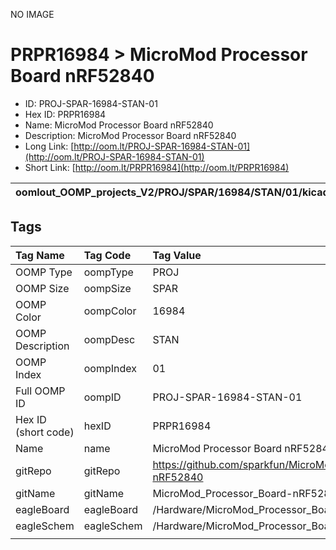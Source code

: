 


  
NO IMAGE  
# PRPR16984 > MicroMod Processor Board nRF52840

- ID: PROJ-SPAR-16984-STAN-01
- Hex ID: PRPR16984
- Name: MicroMod Processor Board nRF52840
- Description: MicroMod Processor Board nRF52840
- Long Link: [http://oom.lt/PROJ-SPAR-16984-STAN-01](http://oom.lt/PROJ-SPAR-16984-STAN-01)
- Short Link: [http://oom.lt/PRPR16984](http://oom.lt/PRPR16984)
  

|oomlout_OOMP_projects_V2/PROJ/SPAR/16984/STAN/01/kicadPcb3dFront.png|oomlout_OOMP_projects_V2/PROJ/SPAR/16984/STAN/01/kicadPcb3dBack.png|oomlout_OOMP_projects_V2/PROJ/SPAR/16984/STAN/01/kicadPcb3d.png||
| :---: | :---: | :---: | :---: |

## Tags
  

|Tag Name|Tag Code|Tag Value|
| :--- | :--- | :--- |
|OOMP Type|oompType|PROJ|
|OOMP Size|oompSize|SPAR|
|OOMP Color|oompColor|16984|
|OOMP Description|oompDesc|STAN|
|OOMP Index|oompIndex|01|
|Full OOMP ID|oompID|PROJ-SPAR-16984-STAN-01|
|Hex ID (short code)|hexID|PRPR16984|
|Name|name|MicroMod Processor Board nRF52840|
|gitRepo|gitRepo|https://github.com/sparkfun/MicroMod_Processor_Board-nRF52840|
|gitName|gitName|MicroMod_Processor_Board-nRF52840|
|eagleBoard|eagleBoard|/Hardware/MicroMod_Processor_Board-nRF52840.brd|
|eagleSchem|eagleSchem|/Hardware/MicroMod_Processor_Board-nRF52840.sch|
||||
